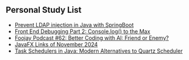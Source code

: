 ## Personal Study List
<!-- BLOG-POST-LIST:START -->
- [Prevent LDAP injection in Java with SpringBoot](https://foojay.io/today/prevent-ldap-injection-in-java-with-springboot/)
- [Front End Debugging Part 2: Console.log&lpar;&rpar; to the Max](https://foojay.io/today/front-end-debugging-part-2-console-log-to-the-max/)
- [Foojay Podcast #62: Better Coding with AI: Friend or Enemy?](https://foojay.io/today/foojay-podcast-62/)
- [JavaFX Links of November 2024](https://foojay.io/today/javafx-links-of-november-2024/)
- [Task Schedulers in Java: Modern Alternatives to Quartz Scheduler](https://foojay.io/today/task-schedulers-in-java-modern-alternatives-to-quartz-scheduler/)
<!-- BLOG-POST-LIST:END -->  
